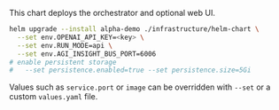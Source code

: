 This chart deploys the orchestrator and optional web UI.

```bash
helm upgrade --install alpha-demo ./infrastructure/helm-chart \
  --set env.OPENAI_API_KEY=<key> \
  --set env.RUN_MODE=api \
  --set env.AGI_INSIGHT_BUS_PORT=6006
# enable persistent storage
#   --set persistence.enabled=true --set persistence.size=5Gi
```

Values such as `service.port` or `image` can be overridden with `--set` or a custom `values.yaml` file.
